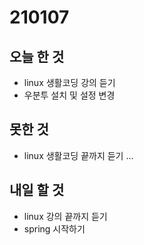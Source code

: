 # 210107

## 오늘 한 것

- linux 생활코딩 강의 듣기
- 우분투 설치 및 설정 변경

## 못한 것

- linux 생활코딩 끝까지 듣기 ...

## 내일 할 것

- linux 강의 끝까지 듣기
- spring 시작하기